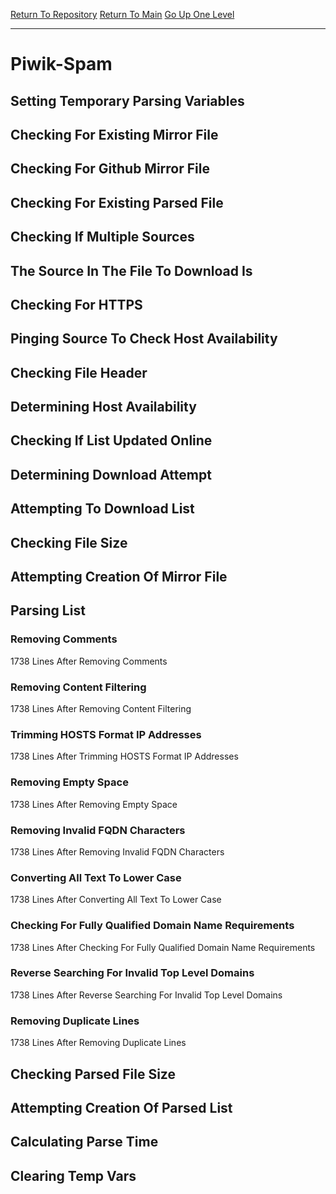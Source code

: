 [Return To Repository](https://github.com/deathbybandaid/piholeparser/)
[Return To Main](https://github.com/deathbybandaid/piholeparser/blob/master/RecentRunLogs/Mainlog.md)
[Go Up One Level](https://github.com/deathbybandaid/piholeparser/blob/master/RecentRunLogs/TopLevelScripts/30-Processing-External-Blacklists.md)
____________________________________
# Piwik-Spam
## Setting Temporary Parsing Variables
## Checking For Existing Mirror File
## Checking For Github Mirror File
## Checking For Existing Parsed File
## Checking If Multiple Sources
## The Source In The File To Download Is
## Checking For HTTPS
## Pinging Source To Check Host Availability
## Checking File Header
## Determining Host Availability
## Checking If List Updated Online
## Determining Download Attempt
## Attempting To Download List
## Checking File Size
## Attempting Creation Of Mirror File
## Parsing List
### Removing Comments
1738 Lines After Removing Comments
### Removing Content Filtering
1738 Lines After Removing Content Filtering
### Trimming HOSTS Format IP Addresses
1738 Lines After Trimming HOSTS Format IP Addresses
### Removing Empty Space
1738 Lines After Removing Empty Space
### Removing Invalid FQDN Characters
1738 Lines After Removing Invalid FQDN Characters
### Converting All Text To Lower Case
1738 Lines After Converting All Text To Lower Case
### Checking For Fully Qualified Domain Name Requirements
1738 Lines After Checking For Fully Qualified Domain Name Requirements
### Reverse Searching For Invalid Top Level Domains
1738 Lines After Reverse Searching For Invalid Top Level Domains
### Removing Duplicate Lines
1738 Lines After Removing Duplicate Lines
## Checking Parsed File Size
## Attempting Creation Of Parsed List
## Calculating Parse Time
## Clearing Temp Vars
